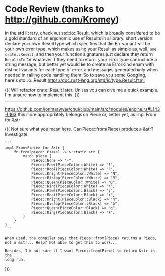 Code Review (thanks to http://github.com/Kromey)
================================================

in the std library, check out std::io::Result, which is broadly considered to
be a gold standard of an ergonomic use of Results in a library. short version:
declare your own Result type which specifies that the Err variant will be your
own error type, which makes using your Result as simple as, well, `use
crate::Result`, and then your function signatures just declare they return
`Result<T>` for whatever T they need to return. your error type can include a
string message, but better yet would be to create an ErrorKind enum with
distinct variants for each type of error, and messages generated only when
needed in calling code handling them.
So to save you some Googling, here's std::io::Result
https://doc.rust-lang.org/std/io/type.Result.html

(((
    Will refactor crate::Result later. Unless you can give me a quick example,
    I'm unsure how to implement this.
)))

-------------------------------------------------------------------------------

https://github.com/jonmsawyer/chui/blob/main/src/modules/engine.rs#L143-L163
this more appropriately belongs on Piece or, better yet, as 
impl From<Piece> for &str

(((
    Not sure what you mean here. Can Piece::from(Piece) produce a &str?
    Investigate.

    ```
    impl From<Piece> for &str {
        fn from(piece: Piece) -> &'static str {
            match piece {
                Piece::None => "·",
                Piece::Pawn(PieceColor::White) => "P",
                Piece::Rook(PieceColor::White) => "R",
                Piece::Knight(PieceColor::White) => "N",
                Piece::Bishop(PieceColor::White) => "B",
                Piece::Queen(PieceColor::White) => "Q",
                Piece::King(PieceColor::White) => "K",
                Piece::Pawn(PieceColor::Black) => "p",
                Piece::Rook(PieceColor::Black) => "r",
                Piece::Knight(PieceColor::Black) => "n",
                Piece::Bishop(PieceColor::Black) => "b",
                Piece::Queen(PieceColor::Black) => "q",
                Piece::King(PieceColor::Black) => "k",
            }
        }
    }
    ```

    When used, the compiler says that Piece::from(Piece) returns a Piece,
    not a &str... Help? Not able to get this to work...

    Besides, I'm not sure if I want Piece::from(Piece) to return &str in the
    long run.
)))
